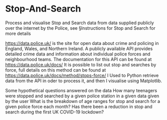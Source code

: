 # Stop-And-Search
Process and visualise Stop and Search data from data supplied publicly over
the internet by the Police, see §Instructions for Stop and Search for more
details


https://data.police.uk/ is the site for open data about crime and policing in England,
Wales, and Northern Ireland. A publicly available API provides detailed crime data
and information about individual police forces and neighbourhood teams. The
documentation for this API can be found at https://data.police.uk/docs/
It is possible to list out stop and searches by force, full details on this method can be
found at https://data.police.uk/docs/method/stops-force/
I Used  to Python retrieve data from the API in oder to process it, and then I
visualise using Matplotlib.


Some hypothetical questions answered on the data
How many teenagers were stopped and searched by a given police station in a given data given by the user
What is the breakdown of age ranges for stop and search for a given police
force each month?
 Has there been a reduction in stop and search during the first UK COVID-19
lockdown?
